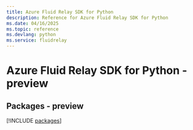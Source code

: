 ```yaml
---
title: Azure Fluid Relay SDK for Python
description: Reference for Azure Fluid Relay SDK for Python
ms.date: 04/16/2025
ms.topic: reference
ms.devlang: python
ms.service: fluidrelay
---
```

# Azure Fluid Relay SDK for Python - preview
## Packages - preview
[!INCLUDE [packages](fluid-relay-index.md)]